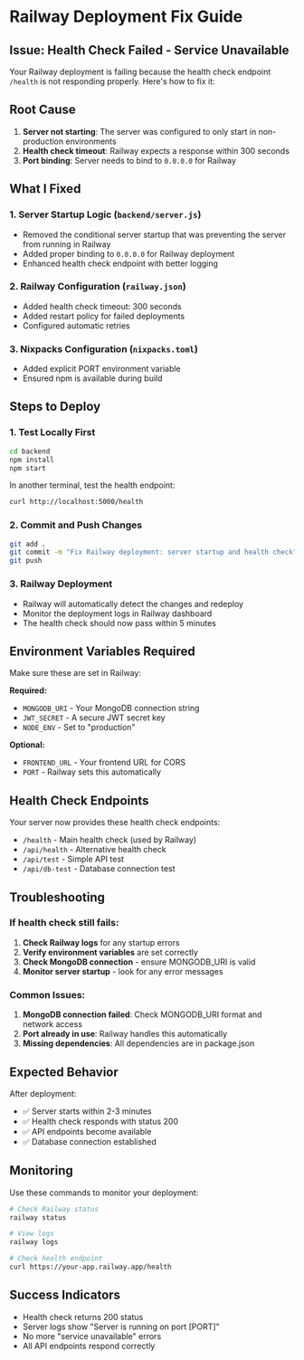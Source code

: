 # Railway Deployment Fix Guide

## Issue: Health Check Failed - Service Unavailable

Your Railway deployment is failing because the health check endpoint `/health` is not responding properly. Here's how to fix it:

## Root Cause
1. **Server not starting**: The server was configured to only start in non-production environments
2. **Health check timeout**: Railway expects a response within 300 seconds
3. **Port binding**: Server needs to bind to `0.0.0.0` for Railway

## What I Fixed

### 1. Server Startup Logic (`backend/server.js`)
- Removed the conditional server startup that was preventing the server from running in Railway
- Added proper binding to `0.0.0.0` for Railway deployment
- Enhanced health check endpoint with better logging

### 2. Railway Configuration (`railway.json`)
- Added health check timeout: 300 seconds
- Added restart policy for failed deployments
- Configured automatic retries

### 3. Nixpacks Configuration (`nixpacks.toml`)
- Added explicit PORT environment variable
- Ensured npm is available during build

## Steps to Deploy

### 1. Test Locally First
```bash
cd backend
npm install
npm start
```

In another terminal, test the health endpoint:
```bash
curl http://localhost:5000/health
```

### 2. Commit and Push Changes
```bash
git add .
git commit -m "Fix Railway deployment: server startup and health check"
git push
```

### 3. Railway Deployment
- Railway will automatically detect the changes and redeploy
- Monitor the deployment logs in Railway dashboard
- The health check should now pass within 5 minutes

## Environment Variables Required

Make sure these are set in Railway:

**Required:**
- `MONGODB_URI` - Your MongoDB connection string
- `JWT_SECRET` - A secure JWT secret key
- `NODE_ENV` - Set to "production"

**Optional:**
- `FRONTEND_URL` - Your frontend URL for CORS
- `PORT` - Railway sets this automatically

## Health Check Endpoints

Your server now provides these health check endpoints:

- `/health` - Main health check (used by Railway)
- `/api/health` - Alternative health check
- `/api/test` - Simple API test
- `/api/db-test` - Database connection test

## Troubleshooting

### If health check still fails:

1. **Check Railway logs** for any startup errors
2. **Verify environment variables** are set correctly
3. **Check MongoDB connection** - ensure MONGODB_URI is valid
4. **Monitor server startup** - look for any error messages

### Common Issues:

1. **MongoDB connection failed**: Check MONGODB_URI format and network access
2. **Port already in use**: Railway handles this automatically
3. **Missing dependencies**: All dependencies are in package.json

## Expected Behavior

After deployment:
- ✅ Server starts within 2-3 minutes
- ✅ Health check responds with status 200
- ✅ API endpoints become available
- ✅ Database connection established

## Monitoring

Use these commands to monitor your deployment:

```bash
# Check Railway status
railway status

# View logs
railway logs

# Check health endpoint
curl https://your-app.railway.app/health
```

## Success Indicators

- Health check returns 200 status
- Server logs show "Server is running on port [PORT]"
- No more "service unavailable" errors
- All API endpoints respond correctly
